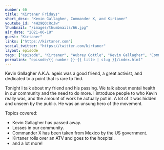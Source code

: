 ```yaml
---
number: 66
title: "Kirtaner Fridays"
short_desc: "Kevin Gallagher, Commander X, and Kirtaner"
youtube_id: "4H29QOcRcJw"
thumbnail: "/images/thumbnails/66.jpg"
air_date: "2021-06-18"
guest: "Kirtaner"
links: ["https://kirtaner.com"]
social_twitter: "https://twitter.com/kirtaner"
layout: episode
tags: ["episode", "Kirtaner", "Aubrey Cottle", "Kevin Gallagher", "Commander X"]
permalink: "episode/{{ number }}-{{ title | slug }}/index.html"
---
```


Kevin Gallagher A.K.A. ageis was a good friend, a great activist, and dedicated to a point that is rare to find.

Tonight I talk about my friend and his passing. We talk about mental health in our community and the need to do more. I introduce people to who Kevin really was, and the amount of work he actually put in. A lot of it was hidden and unseen by the public. He was an unsung hero of the movement.

Topics covered:

- Kevin Gallagher has passed away.
- Losses in our community.
- Commander X has been taken from Mexico by the US government.
- Kirtaner rolls over an ATV and goes to the hospital.
- and a lot more!
